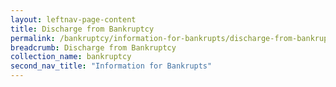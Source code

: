 ```yaml
---
layout: leftnav-page-content
title: Discharge from Bankruptcy
permalink: /bankruptcy/information-for-bankrupts/discharge-from-bankruptcy/
breadcrumb: Discharge from Bankruptcy
collection_name: bankruptcy
second_nav_title: "Information for Bankrupts"
---
```

